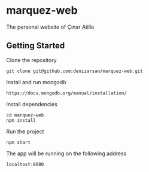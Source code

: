 # marquez-web
The personal website of Çınar Atilla

## Getting Started

Clone the repository

```
git clone git@github.com:denizarsan/marquez-web.git
```

Install and run mongodb

```
https://docs.mongodb.org/manual/installation/
```

Install dependencies

```
cd marquez-web
npm install
```

Run the project

```
npm start
```

The app will be running on the following address
```
localhost:8080
```
